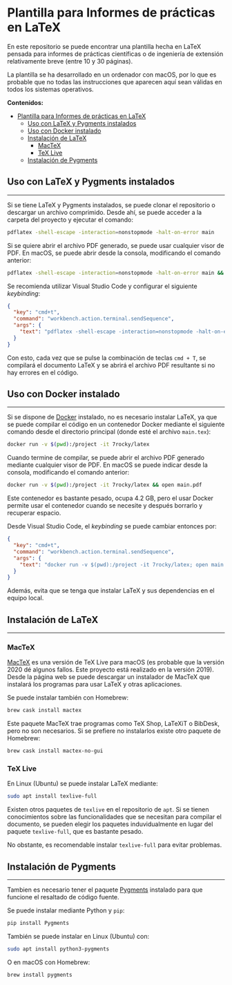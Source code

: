 # Plantilla para Informes de prácticas en LaTeX

En este repositorio se puede encontrar una plantilla hecha en LaTeX pensada para informes de prácticas científicas o de ingeniería de extensión relativamente breve (entre 10 y 30 páginas).

La plantilla se ha desarrollado en un ordenador con macOS, por lo que es probable que no todas las instrucciones que aparecen aquí sean válidas en todos los sistemas operativos.

**Contenidos:**

- [Plantilla para Informes de prácticas en LaTeX](#plantilla-para-informes-de-prácticas-en-latex)
  - [Uso con LaTeX y Pygments instalados](#h2-iduso-con-latex-y-pygments-instalados-131uso-con-latex-y-pygments-instaladosh2)
  - [Uso con Docker instalado](#h2-iduso-con-docker-instalado-108uso-con-docker-instaladoh2)
  - [Instalación de LaTeX](#h2-idinstalación-de-latex-169instalación-de-latexh2)
    - [MacTeX](#mactex)
    - [TeX Live](#tex-live)
  - [Instalación de Pygments](#h2-idinstalación-de-pygments-187instalación-de-pygmentsh2)

## Uso con LaTeX y Pygments instalados
---

Si se tiene LaTeX y Pygments instalados, se puede clonar el repositorio o descargar un archivo comprimido. Desde ahí, se puede acceder a la carpeta del proyecto y ejecutar el comando:

```bash
pdflatex -shell-escape -interaction=nonstopmode -halt-on-error main
```

Si se quiere abrir el archivo PDF generado, se puede usar cualquier visor de PDF. En macOS, se puede abrir desde la consola, modificando el comando anterior:

```bash
pdflatex -shell-escape -interaction=nonstopmode -halt-on-error main && open main.pdf
```

Se recomienda utilizar Visual Studio Code y configurar el siguiente _keybinding_:

```json
{
  "key": "cmd+t",
  "command": "workbench.action.terminal.sendSequence",
  "args": {
    "text": "pdflatex -shell-escape -interaction=nonstopmode -halt-on-error main; open main.pdf\u000D"
  }
}
```

Con esto, cada vez que se pulse la combinación de teclas `cmd + T`, se compilará el documento LaTeX y se abrirá el archivo PDF resultante si no hay errores en el código.

## Uso con Docker instalado
---

Si se dispone de [Docker](https://docs.docker.com/get-docker/) instalado, no es necesario instalar LaTeX, ya que se puede compilar el código en un contenedor Docker mediante el siguiente comando desde el directorio principal (donde esté el archivo `main.tex`):

```bash
docker run -v $(pwd):/project -it 7rocky/latex
```

Cuando termine de compilar, se puede abrir el archivo PDF generado mediante cualquier visor de PDF. En macOS se puede indicar desde la consola, modificando el comando anterior:

```bash
docker run -v $(pwd):/project -it 7rocky/latex && open main.pdf
```

Este contenedor es bastante pesado, ocupa 4.2 GB, pero el usar Docker permite usar el contenedor cuando se necesite y después borrarlo y recuperar espacio.

Desde Visual Studio Code, el _keybinding_ se puede cambiar entonces por:

```json
{
  "key": "cmd+t",
  "command": "workbench.action.terminal.sendSequence",
  "args": {
    "text": "docker run -v $(pwd):/project -it 7rocky/latex; open main.pdf\u000D"
  }
}
```

Además, evita que se tenga que instalar LaTeX y sus dependencias en el equipo local.

## Instalación de LaTeX
---

### MacTeX

[MacTeX](https://tug.org/mactex/) es una versión de TeX Live para macOS (es probable que la versión 2020 dé algunos fallos. Este proyecto está realizado en la versión 2019). Desde la página web se puede descargar un instalador de MacTeX que instalará los programas para usar LaTeX y otras aplicaciones.

Se puede instalar también con Homebrew:

```bash
brew cask install mactex
```

Este paquete MacTeX trae programas como TeX Shop, LaTeXiT o BibDesk, pero no son necesarios. Si se prefiere no instalarlos existe otro paquete de Homebrew:

```bash
brew cask install mactex-no-gui
```

### TeX Live

En Linux (Ubuntu) se puede instalar LaTeX mediante:

```bash
sudo apt install texlive-full
```

Existen otros paquetes de `texlive` en el repositorio de `apt`. Si se tienen conocimientos sobre las funcionalidades que se necesitan para compilar el documento, se pueden elegir los paquetes induvidualmente en lugar del paquete `texlive-full`, que es bastante pesado.

No obstante, es recomendable instalar `texlive-full` para evitar problemas.

## Instalación de Pygments
---

Tambien es necesario tener el paquete [Pygments](https://pygments.org) instalado para que funcione el resaltado de código fuente.

Se puede instalar mediante Python y `pip`:

```bash
pip install Pygments
```

También se puede instalar en Linux (Ubuntu) con:

```bash
sudo apt install python3-pygments
```

O en macOS con Homebrew:

```bash
brew install pygments
```
